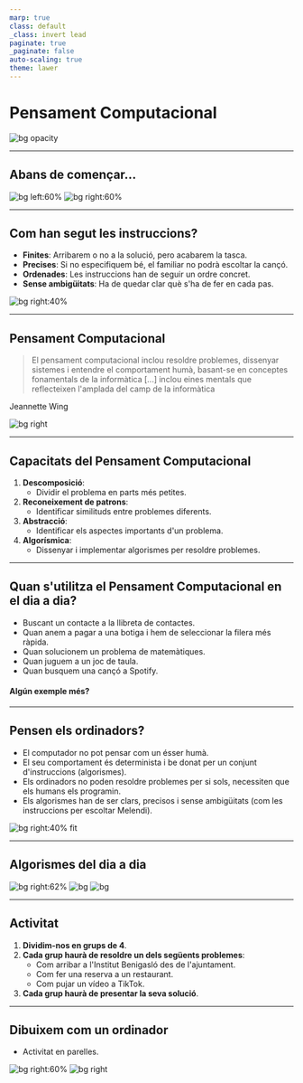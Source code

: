 ```yaml
---
marp: true
class: default
_class: invert lead
paginate: true
_paginate: false
auto-scaling: true
theme: lawer
---
```



# Pensament Computacional

![bg opacity](../images/pensamiento_computacional.jpg)

---

## Abans de començar...

![bg left:60%](../images/youtube.png)
![bg right:60%](../images/melendi.jpg)


<!--
Comencem plantant un problema real, que els alumnes hauran de resoldre en grups de 4. El problema és el següent: un familiar o un amic no és capaç d'utilitzar Youtube de forma correcta, i no pot posar la cançó Caminando por la vida de Melendi. La tasca dels alumnes és explicar tots els passos, de la forma més precisa possible, a aquest familiar per acabar escoltant a Melendi. Tenen 5 minuts per establir cada pas, i després altres 5 per parlar amb un grup de 4 companys i veure com han estructurat els passos i a quin nivell.
-->

---
<style scoped>section { font-size:33px; }</style>

## Com han segut les instruccions?

- **Finites**: Arribarem o no a la solució, pero acabarem la tasca.
- **Precises**: Si no especifiquem bé, el familiar no podrà escoltar la cançó.
- **Ordenades**: Les instruccions han de seguir un ordre concret.
- **Sense ambigüitats**: Ha de quedar clar què s'ha de fer en cada pas.

![bg right:40%](../images/algorithm.png)

---
<style scoped>section { font-size:28px; }</style>

## Pensament Computacional

> El pensament computacional inclou resoldre problemes, dissenyar sistemes i entendre el comportament humà, basant-se en conceptes fonamentals de la informàtica [...] inclou eines mentals que reflecteixen l'amplada del camp de la informàtica

Jeannette Wing

![bg right](../images/terminator.jpg)

---

## Capacitats del Pensament Computacional

1. **Descomposició**:
    - Dividir el problema en parts més petites.
2. **Reconeixement de patrons**:
    - Identificar similituds entre problemes diferents.
3. **Abstracció**:
    - Identificar els aspectes importants d'un problema.
4. **Algorísmica**:
    - Dissenyar i implementar algorismes per resoldre problemes.

---

## Quan s'utilitza el Pensament Computacional en el dia a dia?

- Buscant un contacte a la llibreta de contactes.
- Quan anem a pagar a una botiga i hem de seleccionar la filera més ràpida.
- Quan solucionem un problema de matemàtiques.
- Quan juguem a un joc de taula.
- Quan busquem una cançó a Spotify.


#### Algún exemple més?

---
<style scoped>section { font-size:31px; }</style>

## Pensen els ordinadors?

- El computador no pot pensar com un ésser humà.
- El seu comportament és determinista i be donat per un conjunt d'instruccions (algorismes).
- Els ordinadors no poden resoldre problemes per si sols, necessiten que els humans els programin.
- Els algorismes han de ser clars, precisos i sense ambigüitats (com les instruccions per escoltar Melendi).

![bg right:40%  fit](../images/cartoon.png)

---


## Algorismes del dia a dia

![bg right:62% ](../images/maps.png)
![bg ](../images/booking.jpg)
![bg ](../images/tiktok.jpg)

---

## Activitat

1. **Dividim-nos en grups de 4**.
2. **Cada grup haurà de resoldre un dels següents problemes**:
    - Com arribar a l'Institut Benigasló des de l'ajuntament.
    - Com fer una reserva a un restaurant.
    - Com pujar un vídeo a TikTok.
3. **Cada grup haurà de presentar la seva solució**.


---

## Dibuixem com un ordinador

- Activitat en parelles.

![bg right:60%](../images/perry.png)
![bg right ](../images/kenny.png)

<!--
Aquesta activitat és la darrera de la primera sessió: els alumnes es distribuiran en parelles, on un prendrà el rol d'ordinador i l'altre donarà les instruccions perquè el robot faci dos dibuixos: un més senzill de Kenny de South Park, i un altre de Perry l'Ornitorrinc de la sèrie de dibuixos Phineas i Ferb. Les instruccions que ha de donar l'alumne que faci de usuari han de ser el més precises possibles perquè els dibuixos surtin bé, ja que l'alumne que faci d'ordinador ha de fer exactament el que se li diu. Un cop passats 10 minuts es canviaran els rols. Durant els últims 5 minuts es posarà en comú les experiències dels alumnes i les dificultats que han tingut al rebre o donar instruccions.
-->

